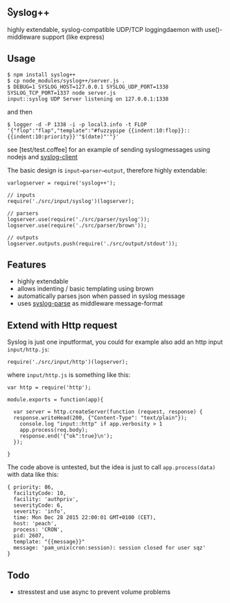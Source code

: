 ## Ⴝyslog++

highly extendable, syslog-compatible UDP/TCP loggingdaemon with use()-middleware support (like express)

## Usage 

    $ npm install syslog++
    $ cp node_modules/syslog++/server.js .
    $ DEBUG=1 SYSLOG_HOST=127.0.0.1 SYSLOG_UDP_PORT=1338 SYSLOG_TCP_PORT=1337 node server.js
    input::syslog UDP Server listening on 127.0.0.1:1338

and then 

    $ logger -d -P 1338 -i -p local3.info -t FLOP '{"flop":"flap","template":"#fuzzypipe {{indent:10:flop}}::{{indent:10:priority}}'"$(date)"'"}'

see [test/test.coffee] for an example of sending syslogmessages using nodejs and [syslog-client](https://npmjs.org/syslog-client)

The basic design is `input⟶parser⟶output`, therefore highly extendable:

    varlogserver = require('syslog++');

    // inputs
    require('./src/input/syslog')(logserver);

    // parsers
    logserver.use(require('./src/parser/syslog'));
    logserver.use(require('./src/parser/brown'));

    // outputs
    logserver.outputs.push(require('./src/output/stdout'));

## Features

* highly extendable
* allows indenting / basic templating using brown
* automatically parses json when passed in syslog message
* uses [syslog-parse](https://npmjs.org/syslog-parse) as middleware message-format

## Extend with Http request

Syslog is just one inputformat, you could for example also add an http input `input/http.js`:
    
    require('./src/input/http')(logserver);

where `input/http.js` is something like this:
 
    var http = require('http');

    module.exports = function(app){

      var server = http.createServer(function (request, response) {
      response.writeHead(200, {"Content-Type": "text/plain"});
        console.log "input::http" if app.verbosity > 1
        app.process(req.body);
        response.end('{"ok":true}\n');
      });
    
    }

The code above is untested, but the idea is just to call `app.process(data)` with data like this:

    { priority: 86,
      facilityCode: 10,
      facility: 'authpriv',
      severityCode: 6,
      severity: 'info',
      time: Mon Dec 28 2015 22:00:01 GMT+0100 (CET),
      host: 'peach',
      process: 'CRON',
      pid: 2607,
      template: "{{message}}"
      message: 'pam_unix(cron:session): session closed for user sqz' 
    }

## Todo 

* stresstest and use async to prevent volume problems
